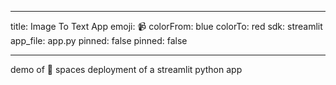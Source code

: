 
---
title: Image To Text App
emoji: 📹
colorFrom: blue
colorTo: red
sdk: streamlit
app_file: app.py
pinned: false
pinned: false

---


demo of 🤗 spaces deployment of a streamlit python app